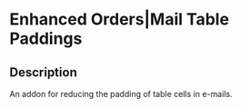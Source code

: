 # Enhanced Orders|Mail Table Paddings

## Description
An addon for reducing the padding of table cells in e-mails.
